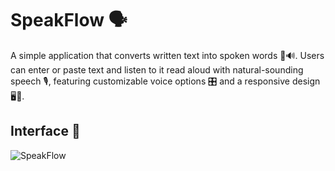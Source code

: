 # SpeakFlow 🗣️

A simple application that converts written text into spoken words 📝🔊. Users can enter or paste text and listen to it read aloud with natural-sounding speech 🎙️, featuring customizable voice options 🎛️ and a responsive design 🖥️📱.

## Interface 📸

![SpeakFlow](/SpeakFlow.png)
